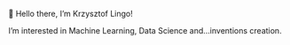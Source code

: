 👋 Hello there, I’m Krzysztof Lingo! 




I’m interested in Machine Learning, Data Science and...inventions creation.  
<!---
I’m currently learning Docer, PyTest and how to create better, 'cleaner' Python code.  

I'm looking for a job as Junior Machine Learning/Data Scientist!

KrzysztofLin/KrzysztofLin is a ✨ special ✨ repository because its `README.md` (this file) appears on your GitHub profile.
You can click the Preview link to take a look at your changes.
--->
